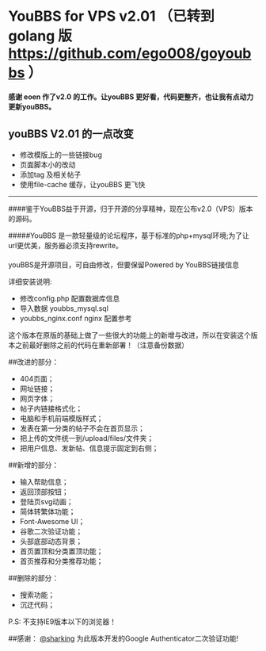 # YouBBS for VPS v2.01 （已转到golang 版 https://github.com/ego008/goyoubbs ）

#### 感谢 eoen 作了v2.0 的工作。让youBBS 更好看，代码更整齐，也让我有点动力更新youBBS。

## youBBS V2.01 的一点改变

* 修改模版上的一些链接bug
* 页面脚本小的改动
* 添加tag 及相关帖子
* 使用file-cache 缓存，让youBBS 更飞快

------

####鉴于YouBBS益于开源，归于开源的分享精神，现在公布v2.0（VPS）版本的源码。

#####YouBBS 是一款轻量级的论坛程序，基于标准的php+mysql环境;为了让url更优美，服务器必须支持rewrite。

####
<p>youBBS是开源项目，可自由修改，但要保留Powered by YouBBS链接信息</p>

详细安装说明:
* 修改config.php 配置数据库信息
* 导入数据 youbbs_mysql.sql
* youbbs_nginx.conf nginx 配置参考

<p>这个版本在原版的基础上做了一些很大的功能上的新增与改进，所以在安装这个版本之前最好删除之前的代码在重新部署！（注意备份数据）</p>

##改进的部分：
* 404页面；
* 网址链接；
* 网页字体；
* 帖子内链接格式化；
* 电脑和手机前端模版样式；
* 发表在第一分类的帖子不会在首页显示；
* 把上传的文件统一到/upload/files/文件夹；
* 把用户信息、发新帖、信息提示固定到右侧；

##新增的部分：
* 输入帮助信息；
* 返回顶部按钮；
* 登陆页svg动画；
* 简体转繁体功能；
* Font-Awesome UI；
* 谷歌二次验证功能；
* 头部底部动态背景；
* 首页置顶和分类置顶功能；
* 首页推荐和分类推荐功能；

##删除的部分：
* 搜索功能；
* 沉迂代码；

 P.S: 不支持IE9版本以下的浏览器！ 

##感谢：
[@sharking](http://www.shacas.com/) 为此版本开发的Google Authenticator二次验证功能!
